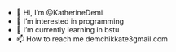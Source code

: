 - 👋 Hi, I’m @KatherineDemi
- 👀 I’m interested in programming
- 🌱 I’m currently learning in bstu
- 📫 How to reach me demchikkate3gmail.com 

<!---
KatherineDemi/KatherineDemi is a ✨ special ✨ repository because its `README.md` (this file) appears on your GitHub profile.
You can click the Preview link to take a look at your changes.
--->

